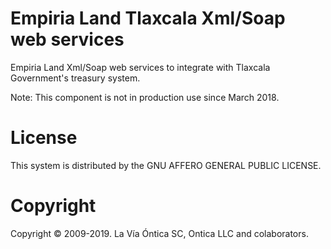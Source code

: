 ﻿# Empiria Land Tlaxcala Xml/Soap web services

Empiria Land Xml/Soap web services to integrate with Tlaxcala Government's treasury system.

Note: This component is not in production use since March 2018.

# License

This system is distributed by the GNU AFFERO GENERAL PUBLIC LICENSE.

# Copyright

Copyright © 2009-2019. La Vía Óntica SC, Ontica LLC and colaborators.

